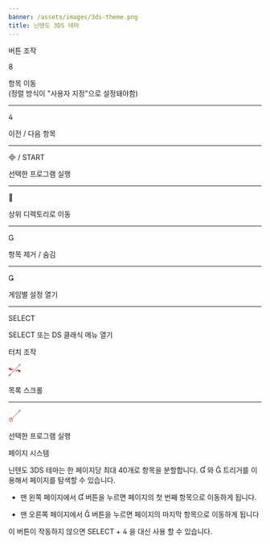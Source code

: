 ```yaml
---
banner: /assets/images/3ds-theme.png
title: 닌텐도 3DS 테마
---
```


<div id="button-controls" class="section-title">버튼 조작</div>
<div class="section-body">
    <div class="button-action-group">
        <p class="button-action button">&#xE079;</p>
        <p class="button-action-text">항목 이동<br>(정렬 방식이 "사용자 지정"으로 설정돼야함)</p>
    </div>
    <hr>
    <div class="button-action-group">
        <p class="button-action button">&#xE07E;</p>
        <p class="button-action-text">이전 / 다음 항목</p>
    </div>
    <hr>
    <div class="button-action-group">
        <p class="button-action"><span class="button">&#xE000; /</span> START</p>
        <p class="button-action-text">선택한 프로그램 실행</p>
    </div>
    <hr>
    <div class="button-action-group">
        <p class="button-action button">&#xE001;</p>
        <p class="button-action-text">상위 디렉토리로 이동</p>
    </div>
    <hr>
    <div class="button-action-group">
        <p class="button-action button">&#xE002;</p>
        <p class="button-action-text">항목 제거 / 숨김</p>
    </div>
    <hr>
    <div class="button-action-group">
        <p class="button-action button">&#xE003;</p>
        <p class="button-action-text">게임별 설정 열기</p>
    </div>
    <hr>
    <div class="button-action-group">
        <p class="button-action">SELECT</p>
        <p class="button-action-text">SELECT 또는 DS 클래식 메뉴 열기</p>
    </div>
</div>

<div id="touch-controls" class="section-title">터치 조작</div>
<div class="section-body">
    <div class="button-action-group">
        <p class="button-action"><img src="/assets/images/left-right.png"></p>
        <p class="button-action-text">목록 스크롤</p>
    </div>
    <hr>
    <div class="button-action-group">
        <p class="button-action"><img src="/assets/images/tap.png"></p>
        <p class="button-action-text">선택한 프로그램 실행</p>
    </div>
    <!-- <hr>
    <div>
        <p>
            If the Sort Method is set to "Custom", you can drag the icon up to move it.
        </p>
    </div> -->
</div>

<div id="page-system" class="section-title">페이지 시스템</div>
<div class="section-body">
    <p>
        닌텐도 3DS 테마는 한 페이지당 최대 40개로 항목을 분할합니다. &#xE004; 와 &#xE005; 트리거를 이용해서 페이지를 탐색할 수 있습니다.
    </p>
    <ul>
        <li><p>맨 왼쪽 페이지에서 &#xE004; 버튼을 누르면 페이지의 첫 번째 항목으로 이동하게 됩니다.</p></li>
        <li><p>맨 오른쪽 페이지에서 &#xE005; 버튼을 누르면 페이지의 마지막 항목으로 이동하게 됩니다</p></li>
    </ul>
    <p>
        이 버튼이 작동하지 않으면 SELECT + &#xE07E; 을 대신 사용 할 수 있습니다.
    </p>
</div>
